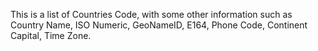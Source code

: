 This is a list of Countries Code, with some other information such as Country Name, ISO Numeric, GeoNameID, E164, Phone Code, Continent	Capital, Time Zone.

